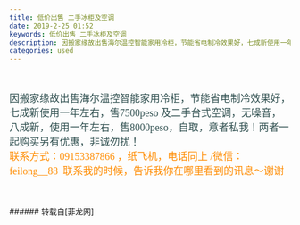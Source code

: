 ```yaml
---
title: 低价出售 二手冰柜及空调
date: 2019-2-25 01:52
keywords: 低价出售 二手冰柜及空调
description: 因搬家缘故出售海尔温控智能家用冷柜，节能省电制冷效果好，七成新使用一年左右，售7500peso 及二手台式空调，无噪音，八成新，使用一年左右，售8000peso，自取，意者私我！两者一起购买另有优惠，非诚勿扰！联系方式：09153387866 ，纸飞机，电话同上 /微信：feilong__88  联系我的时候，告诉我你在哪里看到的讯息～谢谢
categories: used
---
```

<td class="t_f" id="postmessage_3106350">

<br/>
<br/>
<font face="微软雅黑"><font size="4"><font color="#2f4f4f">因搬家缘故出售海尔温控智能家用冷柜，节能省电制冷效果好，七成新使用一年左右，售7500peso </font></font></font><font face="微软雅黑"><font size="4"><font color="#2f4f4f">及</font></font></font><font face="微软雅黑"><font size="4"><font color="#2f4f4f">二手台式空调，无噪音，八成新，使用一年左右，售8000peso，自取，意者私我！两者一起购买另有优惠，非诚勿扰！</font><br/>
<img alt="" border="0" onclick="" onmouseover="" smilieid="418" src="static/image/smiley/qq/74.gif"/><font color="#ff8c00">联系方式：09153387866 ，纸飞机，电话同上 /微信：feilong__88  联系我的时候，告诉我你在哪里看到的讯息～谢谢</font><img alt="" border="0" onclick="" onmouseover="" smilieid="13" src="static/image/smiley/default/loveliness.gif"/></font></font><br/>
<br/>
<br/>
<br/>
</td>
###### 转载自[菲龙网]